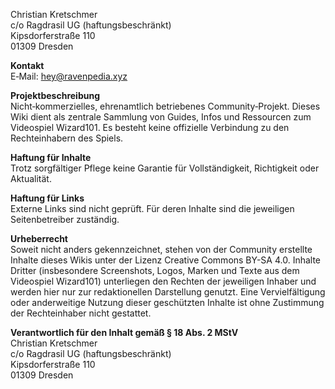 Christian Kretschmer  
c/o Ragdrasil UG (haftungsbeschränkt)  
Kipsdorferstraße 110  
01309 Dresden

**Kontakt**  
E‑Mail: hey@ravenpedia.xyz

**Projektbeschreibung**  
Nicht‑kommerzielles, ehrenamtlich betriebenes Community‑Projekt. Dieses Wiki dient als zentrale Sammlung von Guides, Infos und Ressourcen zum Videospiel Wizard101. Es besteht keine offizielle Verbindung zu den Rechteinhabern des Spiels.

**Haftung für Inhalte**  
Trotz sorgfältiger Pflege keine Garantie für Vollständigkeit, Richtigkeit oder Aktualität.

**Haftung für Links**  
Externe Links sind nicht geprüft. Für deren Inhalte sind die jeweiligen Seitenbetreiber zuständig.

**Urheberrecht**  
Soweit nicht anders gekennzeichnet, stehen von der Community erstellte Inhalte dieses Wikis unter der Lizenz Creative Commons BY-SA 4.0. Inhalte Dritter (insbesondere Screenshots, Logos, Marken und Texte aus dem Videospiel Wizard101) unterliegen den Rechten der jeweiligen Inhaber und werden hier nur zur redaktionellen Darstellung genutzt. Eine Vervielfältigung oder anderweitige Nutzung dieser geschützten Inhalte ist ohne Zustimmung der Rechteinhaber nicht gestattet.

**Verantwortlich für den Inhalt gemäß § 18 Abs. 2 MStV**  
Christian Kretschmer  
c/o Ragdrasil UG (haftungsbeschränkt)  
Kipsdorferstraße 110  
01309 Dresden